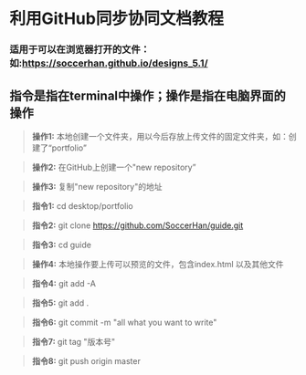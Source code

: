 # 利用GitHub同步协同文档教程
### 适用于可以在浏览器打开的文件：如:https://soccerhan.github.io/designs_5.1/

## 指令是指在terminal中操作；操作是指在电脑界面的操作

> **操作1:** 本地创建一个文件夹，用以今后存放上传文件的固定文件夹，如：创建了“portfolio”

> **操作2:** 在GitHub上创建一个"new repository”

> **操作3:** 复制"new repository"的地址

> **指令1:** cd desktop/portfolio

> **指令2:** git clone https://github.com/SoccerHan/guide.git

> **指令3:** cd guide

> **操作4:** 本地操作要上传可以预览的文件，包含index.html 以及其他文件

> **指令4:** git add -A

> **指令5:** git add .

> **指令6:** git commit -m "all what you want to write"

> **指令7:** git tag "版本号"

> **指令8:** git push origin master
